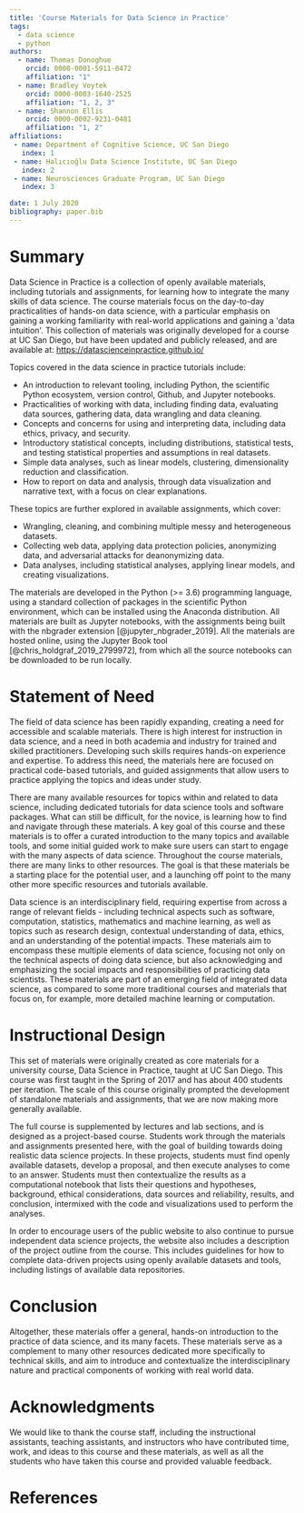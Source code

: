 ```yaml
---
title: 'Course Materials for Data Science in Practice'
tags:
  - data science
  - python
authors:
  - name: Thomas Donoghue
    orcid: 0000-0001-5911-0472
    affiliation: "1"
  - name: Bradley Voytek
    orcid: 0000-0003-1640-2525
    affiliation: "1, 2, 3"
  - name: Shannon Ellis
    orcid: 0000-0002-9231-0481
    affiliation: "1, 2"
affiliations:
 - name: Department of Cognitive Science, UC San Diego
   index: 1
 - name: Halıcıoğlu Data Science Institute, UC San Diego
   index: 2
 - name: Neurosciences Graduate Program, UC San Diego
   index: 3

date: 1 July 2020
bibliography: paper.bib
---
```


# Summary

Data Science in Practice is a collection of openly available materials, including tutorials and assignments, for learning how to integrate the many skills of data science. The course materials focus on the day-to-day practicalities of hands-on data science, with a particular emphasis on gaining a working familiarity with real-world applications and gaining a 'data intuition'. This collection of materials was originally developed for a course at UC San Diego, but have been updated and publicly released, and are available at: https://datascienceinpractice.github.io/

Topics covered in the data science in practice tutorials include:

* An introduction to relevant tooling, including Python, the scientific Python ecosystem, version control, Github, and Jupyter notebooks.
* Practicalities of working with data, including finding data, evaluating data sources, gathering data, data wrangling and data cleaning.
* Concepts and concerns for using and interpreting data, including data ethics, privacy, and security.
* Introductory statistical concepts, including distributions, statistical tests, and testing statistical properties and assumptions in real datasets.
* Simple data analyses, such as linear models, clustering, dimensionality reduction and classification.
* How to report on data and analysis, through data visualization and narrative text, with a focus on clear explanations.

These topics are further explored in available assignments, which cover:

* Wrangling, cleaning, and combining multiple messy and heterogeneous datasets.
* Collecting web data, applying data protection policies, anonymizing data, and adversarial attacks for deanonymizing data.
* Data analyses, including statistical analyses, applying linear models, and creating visualizations.

The materials are developed in the Python (>= 3.6) programming language, using a standard collection of packages in the scientific Python environment, which can be installed using the Anaconda distribution. All materials are built as Jupyter notebooks, with the assignments being built with the nbgrader extension [@jupyter_nbgrader_2019]. All the materials are hosted online, using the Jupyter Book tool [@chris_holdgraf_2019_2799972], from which all the source notebooks can be downloaded to be run locally.

# Statement of Need

The field of data science has been rapidly expanding, creating a need for accessible and scalable materials. There is high interest for instruction in data science, and a need in both academia and industry for trained and skilled practitioners. Developing such skills requires hands-on experience and expertise. To address this need, the materials here are focused on practical code-based tutorials, and guided assignments that allow users to practice applying the topics and ideas under study.

There are many available resources for topics within and related to data science, including dedicated tutorials for data science tools and software packages. What can still be difficult, for the novice, is learning how to find and navigate through these materials. A key goal of this course and these materials is to offer a curated introduction to the many topics and available tools, and some initial guided work to make sure users can start to engage with the many aspects of data science. Throughout the course materials, there are many links to other resources. The goal is that these materials be a starting place for the potential user, and a launching off point to the many other more specific resources and tutorials available.

Data science is an interdisciplinary field, requiring expertise from across a range of relevant fields - including technical aspects such as software, computation, statistics, mathematics and machine learning, as well as topics such as research design, contextual understanding of data, ethics, and an understanding of the potential impacts. These materials aim to encompass these multiple elements of data science, focusing not only on the technical aspects of doing data science, but also acknowledging and emphasizing the social impacts and responsibilities of practicing data scientists. These materials are part of an emerging field of integrated data science, as compared to some more traditional courses and materials that focus on, for example, more detailed machine learning or computation.

# Instructional Design

This set of materials were originally created as core materials for a university course, Data Science in Practice, taught at UC San Diego. This course was first taught in the Spring of 2017 and has about 400 students per iteration. The scale of this course originally prompted the development of standalone materials and assignments, that we are now making more generally available.

The full course is supplemented by lectures and lab sections, and is designed as a project-based course. Students work through the materials and assignments presented here, with the goal of building towards doing realistic data science projects. In these projects, students must find openly available datasets, develop a proposal, and then execute analyses to come to an answer. Students must then contextualize the results as a computational notebook that lists their questions and hypotheses, background, ethical considerations, data sources and reliability, results, and conclusion, intermixed with the code and visualizations used to perform the analyses.

In order to encourage users of the public website to also continue to pursue independent data science projects, the website also includes a description of the project outline from the course. This includes guidelines for how to complete data-driven projects using openly available datasets and tools, including listings of available data repositories.

# Conclusion

Altogether, these materials offer a general, hands-on introduction to the practice of data science, and its many facets. These materials serve as a complement to many other resources dedicated more specifically to technical skills, and aim to introduce and contextualize the interdisciplinary nature and practical components of working with real world data.

# Acknowledgments

We would like to thank the course staff, including the instructional assistants, teaching assistants, and instructors who have contributed time, work, and ideas to this course and these materials, as well as all the students who have taken this course and provided valuable feedback.

# References
